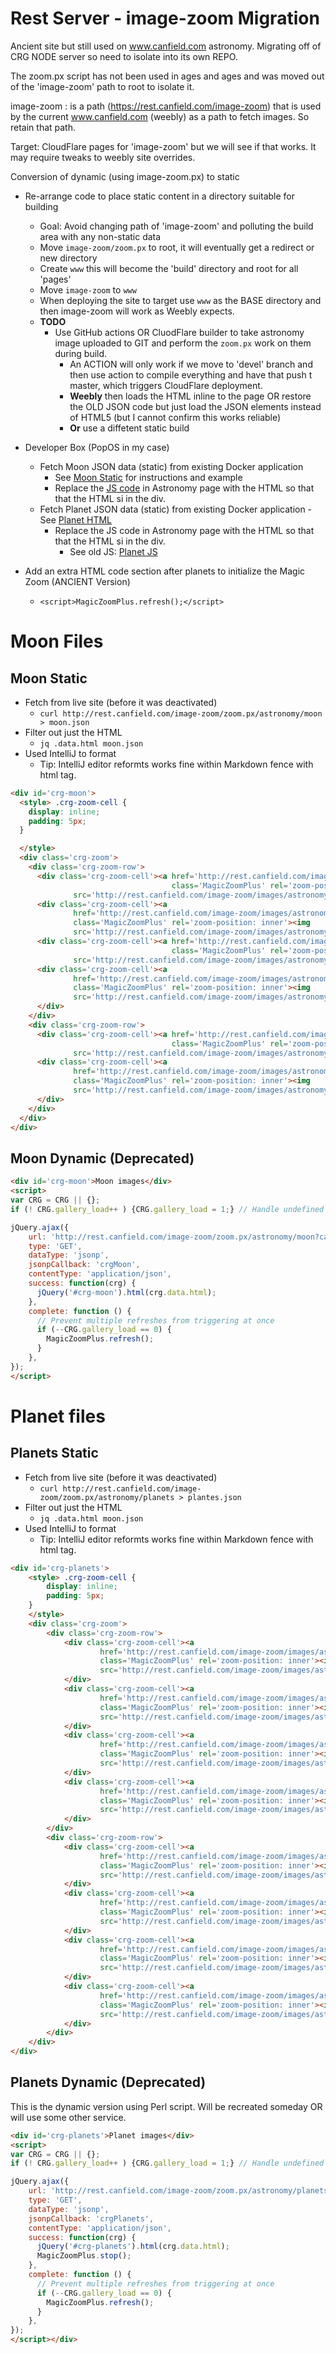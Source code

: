 # Rest Server - image-zoom Migration

Ancient site but still used on www.canfield.com astronomy. Migrating off
of CRG NODE server so need to isolate into its own REPO.

The zoom.px script has not been used in ages and ages and was moved out
of the 'image-zoom' path to root to isolate it.

image-zoom : is a path (https://rest.canfield.com/image-zoom) that is used
by the current www.canfield.com (weebly) as a path to fetch images. So retain
that path.

Target: CloudFlare pages for 'image-zoom' but we will see if that works. It may
require tweaks to weebly site overrides.

Conversion of dynamic (using image-zoom.px) to static

- Re-arrange code to place static content in a directory suitable for building
  - Goal: Avoid changing path of 'image-zoom' and polluting the build area with any non-static data
  - Move `image-zoom/zoom.px` to root, it will eventually get a redirect or new directory
  - Create `www` this will become the 'build' directory and root for all 'pages'
  - Move `image-zoom` to `www`
  - When deploying the site to target use `www` as the BASE directory and then image-zoom will
  work as Weebly expects.
  - **TODO**
    - Use GitHub actions OR CluodFlare builder to take astronomy image uploaded to GIT
    and perform the `zoom.px` work on them during build.
      - An ACTION will only work if we move to 'devel' branch and then use action to compile everything
      and have that push t master, which triggers CloudFlare deployment.
      - **Weebly** then loads the HTML inline to the page OR restore the OLD JSON
      code but just load the JSON elements instead of HTML5 (but I cannot confirm this works reliable)
      - **Or**  use a diffetent static build
- Developer Box (PopOS in my case)
  - Fetch Moon JSON data (static) from existing Docker application
    - See [Moon Static](#moon-static) for instructions and example
    - Replace the [JS code](#moon) in Astronomy page with the HTML so that that the HTML si 
    in the div.
  - Fetch Planet JSON data (static) from existing Docker application
          - See [Planet HTML](#planets-static)
      - Replace the JS code in Astronomy page with the HTML so that that the HTML si
        in the div.
        - See old JS: [Planet JS](#planets-dynamic-deprecated)

- Add an extra HTML code section after planets to initialize the Magic Zoom (ANCIENT Version)
  - `<script>MagicZoomPlus.refresh();</script>`


# Moon Files

## Moon Static

- Fetch from live site (before it was deactivated)
  - `curl http://rest.canfield.com/image-zoom/zoom.px/astronomy/moon > moon.json`
- Filter out just the HTML
  - `jq .data.html moon.json`
- Used IntelliJ to format
  - Tip: IntelliJ editor reformts works fine within Markdown fence with html tag.

```html
<div id='crg-moon'>
  <style> .crg-zoom-cell {
    display: inline;
    padding: 5px;
  }

  </style>
  <div class='crg-zoom'>
    <div class='crg-zoom-row'>
      <div class='crg-zoom-cell'><a href='http://rest.canfield.com/image-zoom/images/astronomy/moon/Colombo-Labels.jpg'
                                    class='MagicZoomPlus' rel='zoom-position: inner'><img
              src='http://rest.canfield.com/image-zoom/images/astronomy/moon/Colombo-Labels.thumb.jpg'/></a></div>
      <div class='crg-zoom-cell'><a
              href='http://rest.canfield.com/image-zoom/images/astronomy/moon/Langrenus-Labels.jpg'
              class='MagicZoomPlus' rel='zoom-position: inner'><img
              src='http://rest.canfield.com/image-zoom/images/astronomy/moon/Langrenus-Labels.thumb.jpg'/></a></div>
      <div class='crg-zoom-cell'><a href='http://rest.canfield.com/image-zoom/images/astronomy/moon/moon-ptolemaeus.jpg'
                                    class='MagicZoomPlus' rel='zoom-position: inner'><img
              src='http://rest.canfield.com/image-zoom/images/astronomy/moon/moon-ptolemaeus.thumb.jpg'/></a></div>
      <div class='crg-zoom-cell'><a
              href='http://rest.canfield.com/image-zoom/images/astronomy/moon/moon-stofler-zoom-2-wavelet.jpg'
              class='MagicZoomPlus' rel='zoom-position: inner'><img
              src='http://rest.canfield.com/image-zoom/images/astronomy/moon/moon-stofler-zoom-2-wavelet.thumb.jpg'/></a>
      </div>
    </div>
    <div class='crg-zoom-row'>
      <div class='crg-zoom-cell'><a href='http://rest.canfield.com/image-zoom/images/astronomy/moon/moon-stofler.jpg'
                                    class='MagicZoomPlus' rel='zoom-position: inner'><img
              src='http://rest.canfield.com/image-zoom/images/astronomy/moon/moon-stofler.thumb.jpg'/></a></div>
      <div class='crg-zoom-cell'><a
              href='http://rest.canfield.com/image-zoom/images/astronomy/moon/mosaic-flipped-Labels.jpg'
              class='MagicZoomPlus' rel='zoom-position: inner'><img
              src='http://rest.canfield.com/image-zoom/images/astronomy/moon/mosaic-flipped-Labels.thumb.jpg'/></a>
      </div>
    </div>
  </div>
</div>
```

## Moon Dynamic (Deprecated)

```html
<div id='crg-moon'>Moon images</div>
<script>
var CRG = CRG || {};
if (! CRG.gallery_load++ ) {CRG.gallery_load = 1;} // Handle undefined

jQuery.ajax({
    url: 'http://rest.canfield.com/image-zoom/zoom.px/astronomy/moon?callback=?',
    type: 'GET',
    dataType: 'jsonp',
    jsonpCallback: 'crgMoon',
    contentType: 'application/json',
    success: function(crg) {
      jQuery('#crg-moon').html(crg.data.html);
    },
    complete: function () {
      // Prevent multiple refreshes from triggering at once
      if (--CRG.gallery_load == 0) {
        MagicZoomPlus.refresh();
      }
    },
});
</script>
```


# Planet files

## Planets Static 

- Fetch from live site (before it was deactivated)
    - `curl http://rest.canfield.com/image-zoom/zoom.px/astronomy/planets > plantes.json`
- Filter out just the HTML
    - `jq .data.html moon.json`
- Used IntelliJ to format
    - Tip: IntelliJ editor reformts works fine within Markdown fence with html tag.


```html
<div id='crg-planets'>
    <style> .crg-zoom-cell {
        display: inline;
        padding: 5px;
    }
    </style>
    <div class='crg-zoom'>
        <div class='crg-zoom-row'>
            <div class='crg-zoom-cell'><a
                    href='http://rest.canfield.com/image-zoom/images/astronomy/planets/jupiter-002-wavelet.jpg'
                    class='MagicZoomPlus' rel='zoom-position: inner'><img
                    src='http://rest.canfield.com/image-zoom/images/astronomy/planets/jupiter-002-wavelet.thumb.jpg'/></a>
            </div>
            <div class='crg-zoom-cell'><a
                    href='http://rest.canfield.com/image-zoom/images/astronomy/planets/jupiter-3-quick-reigistax-sm.jpg'
                    class='MagicZoomPlus' rel='zoom-position: inner'><img
                    src='http://rest.canfield.com/image-zoom/images/astronomy/planets/jupiter-3-quick-reigistax-sm.thumb.jpg'/></a>
            </div>
            <div class='crg-zoom-cell'><a
                    href='http://rest.canfield.com/image-zoom/images/astronomy/planets/jupiter-3-quick-reigistax.jpg'
                    class='MagicZoomPlus' rel='zoom-position: inner'><img
                    src='http://rest.canfield.com/image-zoom/images/astronomy/planets/jupiter-3-quick-reigistax.thumb.jpg'/></a>
            </div>
            <div class='crg-zoom-cell'><a
                    href='http://rest.canfield.com/image-zoom/images/astronomy/planets/jupiter-spot-high-gama-raw.jpg'
                    class='MagicZoomPlus' rel='zoom-position: inner'><img
                    src='http://rest.canfield.com/image-zoom/images/astronomy/planets/jupiter-spot-high-gama-raw.thumb.jpg'/></a>
            </div>
        </div>
        <div class='crg-zoom-row'>
            <div class='crg-zoom-cell'><a
                    href='http://rest.canfield.com/image-zoom/images/astronomy/planets/jupiter-spot-high-gama-wavelet.jpg'
                    class='MagicZoomPlus' rel='zoom-position: inner'><img
                    src='http://rest.canfield.com/image-zoom/images/astronomy/planets/jupiter-spot-high-gama-wavelet.thumb.jpg'/></a>
            </div>
            <div class='crg-zoom-cell'><a
                    href='http://rest.canfield.com/image-zoom/images/astronomy/planets/mars-camcorder.jpg'
                    class='MagicZoomPlus' rel='zoom-position: inner'><img
                    src='http://rest.canfield.com/image-zoom/images/astronomy/planets/mars-camcorder.thumb.jpg'/></a>
            </div>
            <div class='crg-zoom-cell'><a
                    href='http://rest.canfield.com/image-zoom/images/astronomy/planets/saturn-medium-gama-wavelet-sm.jpg'
                    class='MagicZoomPlus' rel='zoom-position: inner'><img
                    src='http://rest.canfield.com/image-zoom/images/astronomy/planets/saturn-medium-gama-wavelet-sm.thumb.jpg'/></a>
            </div>
            <div class='crg-zoom-cell'><a
                    href='http://rest.canfield.com/image-zoom/images/astronomy/planets/saturn-medium-gama-wavelet.jpg'
                    class='MagicZoomPlus' rel='zoom-position: inner'><img
                    src='http://rest.canfield.com/image-zoom/images/astronomy/planets/saturn-medium-gama-wavelet.thumb.jpg'/></a>
            </div>
        </div>
    </div>
</div>
```

## Planets Dynamic (Deprecated)

This is the dynamic version using Perl script. Will be recreated someday OR will use some other
service.

```html
<div id='crg-planets'>Planet images</div>
<script>
var CRG = CRG || {};
if (! CRG.gallery_load++ ) {CRG.gallery_load = 1;} // Handle undefined

jQuery.ajax({
    url: 'http://rest.canfield.com/image-zoom/zoom.px/astronomy/planets?callback=?',
    type: 'GET',
    dataType: 'jsonp',
    jsonpCallback: 'crgPlanets',
    contentType: 'application/json',
    success: function(crg) {
      jQuery('#crg-planets').html(crg.data.html);
      MagicZoomPlus.stop();
    },
    complete: function () {
      // Prevent multiple refreshes from triggering at once
      if (--CRG.gallery_load == 0) {
        MagicZoomPlus.refresh();
      }
    },
});
</script></div>
```